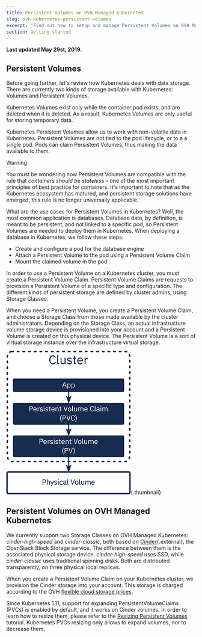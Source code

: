 ```yaml
---
title: Persistent Volumes on OVH Managed Kubernetes
slug: ovh-kubernetes-persistent-volumes
excerpt: 'Find out how to setup and manage Persistent Volumes on OVH Managed Kubernetes'
section: Getting started
---
```


**Last updated May 29st, 2019.**

## Persistent Volumes

Before going further, let's review how Kubernetes deals with data storage. There are currently two kinds of storage available with Kubernetes: Volumes and Persistent Volumes. 

Kubernetes Volumes exist only while the container pod exists, and are deleted when it is deleted. As a result, Kubernetes Volumes are only useful for storing temporary data.

Kubernetes Persistent Volumes allow us to work with non-volatile data in Kubernetes. Persistent Volumes are not tied to the pod lifecycle, or to a a single pod. Pods can claim Persistent Volumes, thus making the data available to them. 

> [!warning]
> You must be wondering how Persistent Volumes are compatible with the rule that *containers should be stateless* – one of the most important principles of best practice for containers. It's important to note that as the Kubernetes ecosystem has matured, and persistent storage solutions have emerged, this rule is no longer universally applicable. 
>

What are the use cases for Persistent Volumes in Kubernetes? Well, the most common application is databases. Database data, by definition, is meant to be persistent, and not linked to a specific pod, so Persistent Volumes are needed to deploy them in Kubernetes. When deploying a database in Kubernetes, we follow these steps:

- Create and configure a pod for the database engine
- Attach a Persistent Volume to the pod using a Persistent Volume Claim
- Mount the claimed volume in the pod

In order to use a Persistent Volume on a Kubernetes cluster, you must create a Persistent Volume Claim. Persistent Volume Claims are requests to provision a Persistent Volume of a specific type and configuration. The different kinds of persistent storage are defined by cluster admins, using Storage Classes.

When you need a Persistent Volume, you create a Persistent Volume Claim, and choose a Storage Class from those made available by the cluster administrators. Depending on the Storage Class, an actual infrastructure volume storage device is provisioned into your account and a Persistent Volume is created on this physical device. The Persistent Volume is a sort of virtual storage instance over the infrastructure virtual storage.

![persistent-volumes](images/working-with-persistent-volumes-01.png){.thumbnail}

## Persistent Volumes on OVH Managed Kubernetes

We currently support two Storage Classes on OVH Managed Kubernetes: *cinder-high-speed* and *cinder-classic*, both based on [Cinder](https://docs.openstack.org/cinder/latest/){.external}, the OpenStack Block Storage service. The difference between them is the associated physical storage device. *cinder-high-speed* uses SSD, while *cinder-classic* uses traditional spinning disks. Both are distributed transparently, on three physical local replicas.

When you create a Persistent Volume Claim on your Kubernetes cluster, we provision the Cinder storage into your account. This storage is charged according to the OVH [flexible cloud storage prices](https://www.ovh.com/world/public-cloud/storage/additional-disks/).

Since Kubernetes 1.11, support for expanding PersistentVolumeClaims (PVCs) is enabled by default, and it works on Cinder volumes. In order to learn how to resize them, please refer to the [Resizing Persistent Volumes](../resizing-persistent-volumes/) tutorial. Kubernetes PVCs resizing only allows to expand volumes, nor to decrease them.